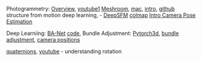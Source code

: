 

Photogrammetry:
[Overview](https://www.youtube.com/watch?v=ELHOjC_V-FE), [youtube1](https://www.youtube.com/watch?v=1D0EhSi-vvc)
[Meshroom](https://alicevision.org/#meshroom), [mac](https://meshroom-manual.readthedocs.io/en/latest/install/osx/osx.html), [intro](https://www.youtube.com/watch?v=v_O6tYKQEBA), [github](https://github.com/alicevision/meshroom)
structure from motion deep learning, - [DeepSFM](https://arxiv.org/pdf/1912.09697.pdf)
[colmap](https://colmap.github.io/cli.html)
[Intro Camera Pose Estimation](https://arxiv.org/pdf/1907.05272.pdf)

Deep Learniing: [BA-Net](https://arxiv.org/pdf/1806.04807.pdf) [code](https://github.com/frobelbest/BANet), 
Bundle Adjustment: [Pytorch3d](https://github.com/facebookresearch/pytorch3d), [bundle adjustment](https://github.com/facebookresearch/pytorch3d/blob/master/docs/tutorials/bundle_adjustment.ipynb), [camera positions](https://github.com/facebookresearch/pytorch3d/blob/master/docs/tutorials/camera_position_optimization_with_differentiable_rendering.ipynb)


[quaternions](https://eater.net/quaternions), [youtube](https://www.youtube.com/watch?v=zjMuIxRvygQ) - understanding rotation